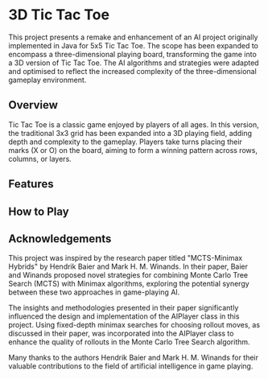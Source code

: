 # 3D Tic Tac Toe
This project presents a remake and enhancement of an AI project originally implemented in Java for 5x5 Tic Tac Toe. The scope has been expanded to encompass a three-dimensional playing board, transforming the game into a 3D version of Tic Tac Toe. The AI algorithms and strategies were adapted and optimised to reflect the increased complexity of the three-dimensional gameplay environment.

## Overview
Tic Tac Toe is a classic game enjoyed by players of all ages. In this version, the traditional 3x3 grid has been expanded into a 3D playing field, adding depth and complexity to the gameplay. Players take turns placing their marks (X or O) on the board, aiming to form a winning pattern across rows, columns, or layers.

## Features


## How to Play


## Acknowledgements

This project was inspired by the research paper titled "MCTS-Minimax Hybrids" by Hendrik Baier and Mark H. M. Winands. In their paper, Baier and Winands proposed novel strategies for combining Monte Carlo Tree Search (MCTS) with Minimax algorithms, exploring the potential synergy between these two approaches in game-playing AI.

The insights and methodologies presented in their paper significantly influenced the design and implementation of the AIPlayer class in this project. Using fixed-depth minimax searches for choosing rollout moves, as discussed in their paper, was incorporated into the AIPlayer class to enhance the quality of rollouts in the Monte Carlo Tree Search algorithm.

Many thanks to the authors Hendrik Baier and Mark H. M. Winands for their valuable contributions to the field of artificial intelligence in game playing.
